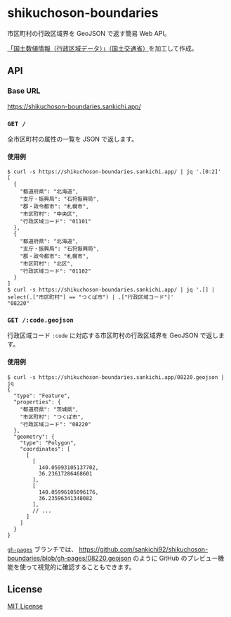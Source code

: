 # shikuchoson-boundaries

市区町村の行政区域界を GeoJSON で返す簡易 Web API。

[「国土数値情報（行政区域データ）」（国土交通省）](https://nlftp.mlit.go.jp/ksj/gml/datalist/KsjTmplt-N03-v3_0.html)を加工して作成。

## API

### Base URL

https://shikuchoson-boundaries.sankichi.app/

### `GET /`

全市区町村の属性の一覧を JSON で返します。

#### 使用例

```console
$ curl -s https://shikuchoson-boundaries.sankichi.app/ | jq '.[0:2]'
[
  {
    "都道府県": "北海道",
    "支庁・振興局": "石狩振興局",
    "郡・政令都市": "札幌市",
    "市区町村": "中央区",
    "行政区域コード": "01101"
  },
  {
    "都道府県": "北海道",
    "支庁・振興局": "石狩振興局",
    "郡・政令都市": "札幌市",
    "市区町村": "北区",
    "行政区域コード": "01102"
  }
]
$ curl -s https://shikuchoson-boundaries.sankichi.app/ | jq '.[] | select(.["市区町村"] == "つくば市") | .["行政区域コード"]'
"08220"
```

### `GET /:code.geojson`

行政区域コード `:code` に対応する市区町村の行政区域界を GeoJSON で返します。

#### 使用例

```console
$ curl -s https://shikuchoson-boundaries.sankichi.app/08220.geojson | jq
{
  "type": "Feature",
  "properties": {
    "都道府県": "茨城県",
    "市区町村": "つくば市",
    "行政区域コード": "08220"
  },
  "geometry": {
    "type": "Polygon",
    "coordinates": [
      [
        [
          140.05993105137702,
          36.23617286468601
        ],
        [
          140.05996105096176,
          36.23596341348082
        ],
        // ...
      ]
    ]
  }
}
```

[`gh-pages`](https://github.com/sankichi92/shikuchoson-boundaries/tree/gh-pages) ブランチでは、
https://github.com/sankichi92/shikuchoson-boundaries/blob/gh-pages/08220.geojson のように GitHub のプレビュー機能を使って視覚的に確認することもできます。

## License

[MIT License](https://opensource.org/licenses/MIT)
